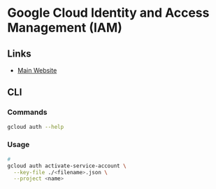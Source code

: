 # Google Cloud Identity and Access Management (IAM)

<!--
https://pnatraj.medium.com/how-to-run-gcloud-command-line-using-a-service-account-f39043d515b9
-->

## Links

- [Main Website](https://cloud.google.com/iam)

## CLI

### Commands

```sh
gcloud auth --help
```

### Usage

```sh
#
gcloud auth activate-service-account \
  --key-file ./<filename>.json \
  --project <name>
```
